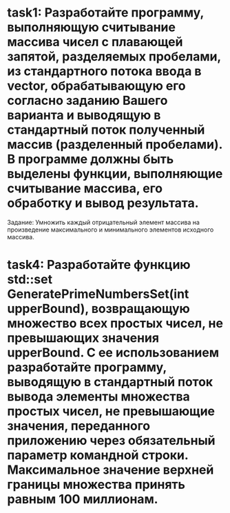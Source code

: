 # task1: Разработайте программу, выполняющую считывание массива чисел с плавающей запятой, разделяемых пробелами, из стандартного потока ввода в vector, обрабатывающую его согласно заданию Вашего варианта и выводящую в стандартный поток полученный массив (разделенный пробелами). В программе должны быть выделены функции, выполняющие считывание массива, его обработку и вывод результата.
Задание: Умножить каждый отрицательный элемент массива на произведение максимального и минимального элементов исходного массива.

# task4: Разработайте функцию std::set<int> GeneratePrimeNumbersSet(int upperBound), возвращающую множество всех простых чисел, не превышающих значения upperBound. С ее использованием разработайте программу, выводящую в стандартный поток вывода элементы множества простых чисел, не превышающие значения, переданного приложению через обязательный параметр командной строки. Максимальное значение верхней границы множества принять равным 100 миллионам.
